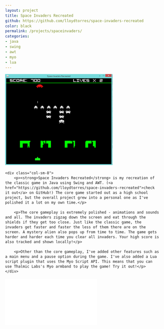 ```yaml
---
layout: project
title: Space Invaders Recreated
github: https://github.com/lloydtorres/space-invaders-recreated
color: black
permalink: /projects/spaceinvaders/
categories:
- java
- swing
- awt
- myo
- lua
---
```


<div class="row">
    <div class="col-sm-4 col-center">
        <img src="/images/projects/spaceinvaders/spaceinvaders.png" width="350px" title="Space Invaders Recreated" alt="Space Invaders Recreated"/>
    </div>

    <div class="col-sm-8">
        <p><strong>Space Invaders Recreated</strong> is my recreation of the classic game in Java using Swing and AWT. (<a href="https://github.com/lloydtorres/space-invaders-recreated">check it out</a> on GitHub!) The core game started out as a high school project, but the overall project grew into a personal one as I've polished it a lot on my own time.</p>

        <p>The core gameplay is extremely polished - animations and sounds and all. The invaders zigzag down the screen and eat through the shields if they get too close. Just like the classic game, the invaders get faster and faster the less of them there are on the screen. A mystery alien also pops up from time to time. The game gets harder and harder each time you clear all invaders. Your high score is also tracked and shown locally!</p>

        <p>Other than the core gameplay, I've added other features such as a main menu and a pause option during the game. I've also added a Lua script plugin that uses the Myo Script API. This means that you can use Thalmic Labs's Myo armband to play the game! Try it out!</p> 
    </div>
</div>

<div class="embed-responsive embed-responsive-16by9 col-center" style="margin-top: 17px;">
    <iframe src="//www.youtube.com/embed/Zl6OlQRLjsk" frameborder="0" allowfullscreen></iframe>
</div>